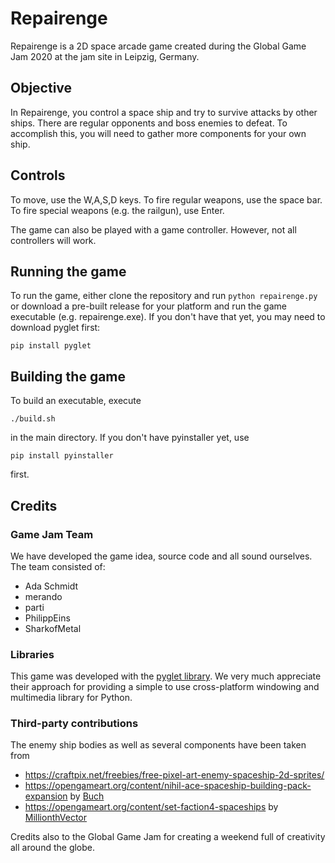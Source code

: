 # Repairenge

Repairenge is a 2D space arcade game created during the Global Game Jam 2020 at the jam site in Leipzig, Germany.

## Objective

In Repairenge, you control a space ship and try to survive attacks by other ships. There are regular opponents and boss enemies to defeat. To accomplish this, you will need to gather more components for your own ship.

## Controls

To move, use the W,A,S,D keys. To fire regular weapons, use the space bar. To fire special weapons (e.g. the railgun), use Enter.

The game can also be played with a game controller. However, not all controllers will work.

## Running the game

To run the game, either clone the repository and run `python repairenge.py` or download a pre-built release for your platform and run the game executable (e.g. repairenge.exe). If you don't have that yet, you may need to download pyglet first:

    pip install pyglet

## Building the game

To build an executable, execute

    ./build.sh

in the main directory. If you don't have pyinstaller yet, use

    pip install pyinstaller
    
first.

## Credits

### Game Jam Team

We have developed the game idea, source code and all sound ourselves. The team consisted of:

* Ada Schmidt
* merando
* parti
* PhilippEins
* SharkofMetal

### Libraries

This game was developed with the [pyglet library](https://github.com/pyglet/pyglet).
We very much appreciate their approach for providing a simple to use cross-platform windowing and multimedia library for Python.

### Third-party contributions

The enemy ship bodies as well as several components have been taken from
* https://craftpix.net/freebies/free-pixel-art-enemy-spaceship-2d-sprites/
* https://opengameart.org/content/nihil-ace-spaceship-building-pack-expansion by [Buch](https://opengameart.org/users/buch) 
* https://opengameart.org/content/set-faction4-spaceships by [MillionthVector](http://millionthvector.blogspot.de)

Credits also to the Global Game Jam for creating a weekend full of creativity all around the globe.

